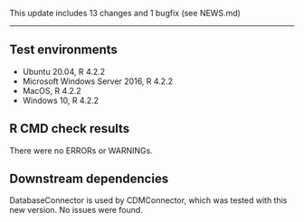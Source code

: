 This update includes 13 changes and 1 bugfix (see NEWS.md)

---

## Test environments
* Ubuntu 20.04, R 4.2.2
* Microsoft Windows Server 2016, R 4.2.2
* MacOS, R 4.2.2
* Windows 10, R 4.2.2

## R CMD check results

There were no ERRORs or WARNINGs. 

## Downstream dependencies

DatabaseConnector is used by CDMConnector, which was tested with this new version. No issues were found.